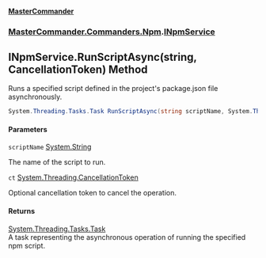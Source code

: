 #### [MasterCommander](MasterCommander.md 'MasterCommander')
### [MasterCommander.Commanders.Npm](MasterCommander.md#MasterCommander.Commanders.Npm 'MasterCommander.Commanders.Npm').[INpmService](INpmService.md 'MasterCommander.Commanders.Npm.INpmService')

## INpmService.RunScriptAsync(string, CancellationToken) Method

Runs a specified script defined in the project's package.json file asynchronously.

```csharp
System.Threading.Tasks.Task RunScriptAsync(string scriptName, System.Threading.CancellationToken ct=default(System.Threading.CancellationToken));
```
#### Parameters

<a name='MasterCommander.Commanders.Npm.INpmService.RunScriptAsync(string,System.Threading.CancellationToken).scriptName'></a>

`scriptName` [System.String](https://docs.microsoft.com/en-us/dotnet/api/System.String 'System.String')

The name of the script to run.

<a name='MasterCommander.Commanders.Npm.INpmService.RunScriptAsync(string,System.Threading.CancellationToken).ct'></a>

`ct` [System.Threading.CancellationToken](https://docs.microsoft.com/en-us/dotnet/api/System.Threading.CancellationToken 'System.Threading.CancellationToken')

Optional cancellation token to cancel the operation.

#### Returns
[System.Threading.Tasks.Task](https://docs.microsoft.com/en-us/dotnet/api/System.Threading.Tasks.Task 'System.Threading.Tasks.Task')  
A task representing the asynchronous operation of running the specified npm script.